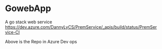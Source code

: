 # GowebApp
A go stack web service
https://dev.azure.com/DannyLyCS/PremService/_apis/build/status/PremService-CI

Above is the Repo in Azure Dev ops
